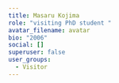 ```yaml
---
title: Masaru Kojima
role: "visiting PhD student "
avatar_filename: avatar
bio: "2006"
social: []
superuser: false
user_groups:
  - Visitor
---
```

